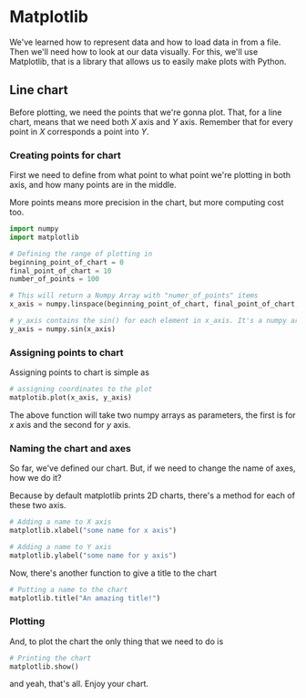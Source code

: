 # Matplotlib

We've learned how to represent data and how to load data in from a file. Then we'll need how to look at our data visually. For this, we'll use Matplotlib, that is a library that allows us to easily make plots with Python.

## Line chart

Before plotting, we need the points that we're gonna plot. That, for a line chart, means that we need both *X* axis and *Y* axis. Remember that for every point in *X* corresponds a point into *Y*.

### Creating points for chart

First we need to define from what point to what point we're plotting in both axis, and how many points are in the middle.

More points means more precision in the chart, but more computing cost too.

``` python
import numpy
import matplotlib

# Defining the range of plotting in
beginning_point_of_chart = 0
final_point_of_chart = 10
number_of_points = 100

# This will return a Numpy Array with "numer_of_points" items
x_axis = numpy.linspace(beginning_point_of_chart, final_point_of_chart, number_of_points)

# y_axis contains the sin() for each element in x_axis. It's a numpy array
y_axis = numpy.sin(x_axis)
```

### Assigning points to chart

Assigning points to chart is simple as

``` python
# assigning coordinates to the plot
matplotib.plot(x_axis, y_axis)
```

The above function will take two numpy arrays as parameters, the first is for *x* axis and the second for *y* axis.

### Naming the chart and axes

So far, we've defined our chart. But, if we need to change the name of axes, how we do it?

Because by default matplotlib prints 2D charts, there's a method for each of these two axis.

``` python
# Adding a name to X axis
matplotlib.xlabel("some name for x axis")

# Adding a name to Y axis
matplotlib.ylabel("some name for y axis")
```

Now, there's another function to give a title to the chart

``` python
# Putting a name to the chart
matplotlib.title("An amazing title!")
```

### Plotting

And, to plot the chart the only thing that we need to do is

``` python
# Printing the chart
matplotlib.show()
```

and yeah, that's all. Enjoy your chart.